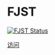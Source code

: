 # FJST
[![FJST Status](https://github.com/FreeDayO/FJST/actions/workflows/static.yml/badge.svg)](https://github.com/FreeDayO/FJST/actions/workflows/static.yml)

[访问](https://freedayo.github.io/FJST)
